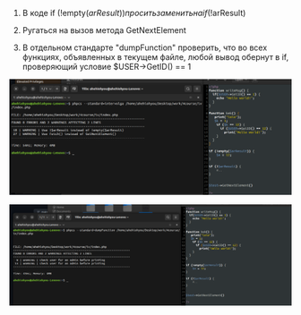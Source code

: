 1. В коде if (!empty($arResult)) просить заменить на if (!$arResult)

2. Ругаться на вызов метода GetNextElement


3. В отдельном стандарте "dumpFunction" проверить, что во всех функциях, объявленных в текущем файле, любой вывод обернут в if, проверяющий условие $USER->GetID() == 1

![Image alt](https://github.com/AhEhIOhYou/php-code-sniffs/blob/main/screenshots/1.png)

![Image alt](https://github.com/AhEhIOhYou/php-code-sniffs/blob/main/screenshots/2.png)
